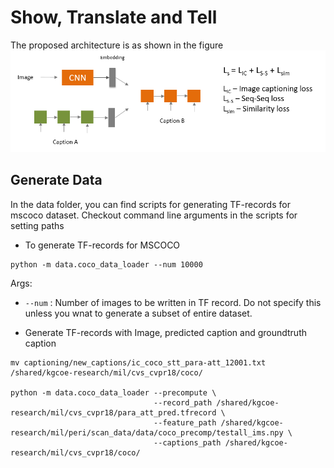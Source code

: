 # Show, Translate and Tell

The proposed architecture is as shown in the figure
![Alt text](figures/stt.PNG?raw=true)
## Generate Data
In the data folder, you can find scripts for generating TF-records for mscoco dataset.
Checkout command line arguments in the scripts for setting paths
* To generate TF-records for MSCOCO
```
python -m data.coco_data_loader --num 10000
```
Args:
* `--num` : Number of images to be written in TF record. Do not specify this unless you wnat to generate a subset of entire dataset.

* Generate TF-records with Image, predicted caption and groundtruth caption
```
mv captioning/new_captions/ic_coco_stt_para-att_12001.txt /shared/kgcoe-research/mil/cvs_cvpr18/coco/

python -m data.coco_data_loader --precompute \
                                --record_path /shared/kgcoe-research/mil/cvs_cvpr18/para_att_pred.tfrecord \
                                --feature_path /shared/kgcoe-research/mil/peri/scan_data/data/coco_precomp/testall_ims.npy \
                                --captions_path /shared/kgcoe-research/mil/cvs_cvpr18/coco/
```
